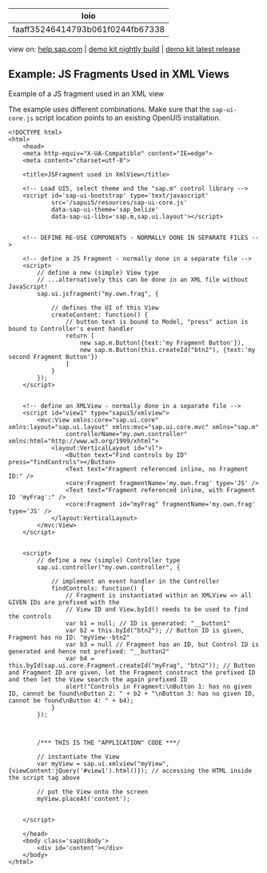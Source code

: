 | loio |
| -----|
| faaff35246414793b061f0244fb67338 |

<div id="loio">

view on: [help.sap.com](https://help.sap.com/viewer/DRAFT/3237636b137e43519a20ad5513c49ccb/latest/en-US/faaff35246414793b061f0244fb67338.html) | [demo kit nightly build](https://openui5nightly.hana.ondemand.com/#/topic/faaff35246414793b061f0244fb67338) | [demo kit latest release](https://openui5.hana.ondemand.com/#/topic/faaff35246414793b061f0244fb67338)</div>
<!-- loiofaaff35246414793b061f0244fb67338 -->

## Example: JS Fragments Used in XML Views

Example of a JS fragment used in an XML view

The example uses different combinations. Make sure that the `sap-ui-core.js` script location points to an existing OpenUI5 installation.

```lang-html
<!DOCTYPE html>
<html>
	<head>
	<meta http-equiv="X-UA-Compatible" content="IE=edge">
	<meta content="charset=utf-8">
	
	<title>JSFragment used in XmlView</title>
	
	<!-- Load UI5, select theme and the "sap.m" control library -->
	<script id='sap-ui-bootstrap' type='text/javascript'
			src='/sapui5/resources/sap-ui-core.js'
			data-sap-ui-theme='sap_belize'
			data-sap-ui-libs='sap.m,sap.ui.layout'></script>
	
	
	<!-- DEFINE RE-USE COMPONENTS - NORMALLY DONE IN SEPARATE FILES -->
	
	<!-- define a JS Fragment - normally done in a separate file -->
	<script>
		// define a new (simple) View type
		// ...alternatively this can be done in an XML file without JavaScript!
		sap.ui.jsfragment("my.own.frag", {
			
			// defines the UI of this View
			createContent: function() {
				// button text is bound to Model, "press" action is bound to Controller's event handler
				return [ 
					new sap.m.Button({text:'my Fragment Button'}),
					new sap.m.Button(this.createId("btn2"), {text:'my second Fragment Button'}) 
				]
			}
		});
	</script>
	
	
	<!-- define an XMLView - normally done in a separate file -->
	<script id="view1" type="sapui5/xmlview">
		<mvc:View xmlns:core="sap.ui.core" xmlns:layout="sap.ui.layout" xmlns:mvc="sap.ui.core.mvc" xmlns="sap.m"
				controllerName="my.own.controller" xmlns:html="http://www.w3.org/1999/xhtml">
			<layout:VerticalLayout id="vl">
				<Button text="Find controls by ID" press="findControls"></Button>
				<Text text="Fragment referenced inline, no Fragment ID:" />
				<core:Fragment fragmentName='my.own.frag' type='JS' />
				<Text text="Fragment referenced inline, with Fragment ID 'myFrag':" />
				<core:Fragment id="myFrag" fragmentName='my.own.frag' type='JS' />
			</layout:VerticalLayout>
		</mvc:View> 
	</script>
	
	
	<script>
		// define a new (simple) Controller type
		sap.ui.controller("my.own.controller", {
			
			// implement an event handler in the Controller
			findControls: function() {
				// Fragment is instantiated within an XMLView => all GIVEN IDs are prefixed with the 
				// View ID and View.byId() needs to be used to find the controls
				var b1 = null; // ID is generated: "__button1"
				var b2 = this.byId("btn2"); // Button ID is given, Fragment has no ID: "myView--btn2"
				var b3 = null // Fragment has an ID, but Control ID is generated and hence not prefixed: "__button2"
				var b4 = this.byId(sap.ui.core.Fragment.createId("myFrag", "btn2")); // Button and Fragment ID are given, let the Fragment construct the prefixed ID and then let the View search the again prefixed ID
				alert("Controls in Fragment:\nButton 1: has no given ID, cannot be found\nButton 2: " + b2 + "\nButton 3: has no given ID, cannot be found\nButton 4: " + b4);
			}
		});
		
		
		
		/*** THIS IS THE "APPLICATION" CODE ***/
		
		// instantiate the View
		var myView = sap.ui.xmlview("myView", {viewContent:jQuery('#view1').html()}); // accessing the HTML inside the script tag above
		
		// put the View onto the screen
		myView.placeAt('content');
		
		
	</script>
	
	</head>
	<body class='sapUiBody'>
		<div id='content'></div>
	</body>
</html>
```

